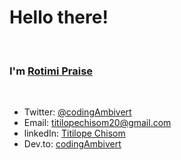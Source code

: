 <h1>Hello there!</h1>
<br>
<h3>I'm <a href="https://github.com/codingAmbivert" target="_blank">Rotimi Praise</a></h3>
<br>
<ul>
  <li>Twitter: <a href="https://twitter.com/codingAmbivert" target="_blank">@codingAmbivert</a></li>
  <li>Email: <a href="mailto: titilopechisom20@gmail.com" target="_blank">titilopechisom20@gmail.com</a></li>
  <li>linkedIn: <a href="https://www.linkedin.com/in/titilope-chisom-rotimi-7372681b2/" target="_blank">Titilope Chisom</a></li>
  <li>Dev.to: <a href="https://dev.to/codingambivert" target="_blank">codingAmbivert</a></li>
</ul>
